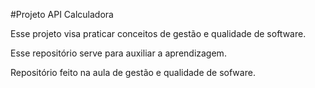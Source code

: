 #Projeto API Calculadora 

Esse projeto visa praticar conceitos de gestão e qualidade de software. 

Esse repositório serve para auxiliar a aprendizagem.

Repositório feito na aula de gestão e qualidade de sofware.
